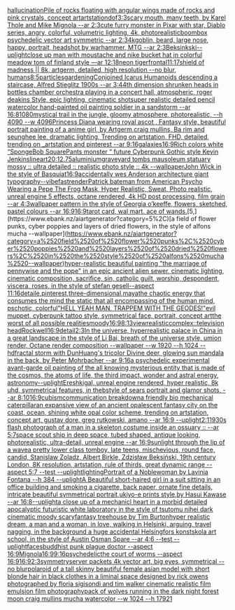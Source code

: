 [hallucination](https://www.ebank.nz/aiartgenerator?category=hallucination)[Pile of rocks floating with angular wings made of rocks and pink crystals, concept art](https://www.ebank.nz/aiartgenerator?category=Pile%2520of%2520rocks%2520floating%2520with%2520angular%2520wings%2520made%2520of%2520rocks%2520and%2520pink%2520crystals%2C%2520concept%2520art)[artstation](https://www.ebank.nz/aiartgenerator?category=artstation)[dof](https://www.ebank.nz/aiartgenerator?category=dof)[3:3](https://www.ebank.nz/aiartgenerator?category=3%3A3)[scary mouth, many teeth, by Karel Thole and Mike Mignola --ar 2:3](https://www.ebank.nz/aiartgenerator?category=scary%2520mouth%2C%2520many%2520teeth%2C%2520by%2520Karel%2520Thole%2520and%2520Mike%2520Mignola%2520--ar%25202%3A3)[cute furry monster in Pixar with star, Diablo series, angry, colorful, volumetric lighting, 4k, photorealistic](https://www.ebank.nz/aiartgenerator?category=cute%2520furry%2520monster%2520in%2520Pixar%2520with%2520star%2C%2520Diablo%2520series%2C%2520angry%2C%2520colorful%2C%2520volumetric%2520lighting%2C%25204k%2C%2520photorealistic)[boombox psychedelic vector art symmetric --ar 2:3](https://www.ebank.nz/aiartgenerator?category=boombox%2520psychedelic%2520vector%2520art%2520symmetric%2520--ar%25202%3A3)[4k](https://www.ebank.nz/aiartgenerator?category=4k)[goblin, beard, large nose, happy, portrait, headshot by warhammer, MTG --ar 2:3](https://www.ebank.nz/aiartgenerator?category=goblin%2C%2520beard%2C%2520large%2520nose%2C%2520happy%2C%2520portrait%2C%2520headshot%2520by%2520warhammer%2C%2520MTG%2520--ar%25202%3A3)[Beksinkski](https://www.ebank.nz/aiartgenerator?category=Beksinkski)[--uplight](https://www.ebank.nz/aiartgenerator?category=--uplight)[close up man with moustache and nike bucket hat in colorful meadow tom of finland style —ar 12:18](https://www.ebank.nz/aiartgenerator?category=close%2520up%2520man%2520with%2520moustache%2520and%2520nike%2520bucket%2520hat%2520in%2520colorful%2520meadow%2520tom%2520of%2520finland%2520style%2520%E2%80%94ar%252012%3A18)[neon tiger](https://www.ebank.nz/aiartgenerator?category=neon%2520tiger)[frontal](https://www.ebank.nz/aiartgenerator?category=frontal)[](https://www.ebank.nz/aiartgenerator?category=)[11:17](https://www.ebank.nz/aiartgenerator?category=11%3A17)[shield of madness || 8k, artgerm, detailed, high resolution --no blur, humans](https://www.ebank.nz/aiartgenerator?category=shield%2520of%2520madness%2520%7C%7C%25208k%2C%2520artgerm%2C%2520detailed%2C%2520high%2520resolution%2520--no%2520blur%2C%2520humans)[8:5](https://www.ebank.nz/aiartgenerator?category=8%3A5)[particles](https://www.ebank.nz/aiartgenerator?category=particles)[gardening](https://www.ebank.nz/aiartgenerator?category=gardening)[Conjoined Icarus Humanoids descending a staircase, Alfred Stieglitz 1900s --ar 3:4](https://www.ebank.nz/aiartgenerator?category=Conjoined%2520Icarus%2520Humanoids%2520descending%2520a%2520staircase%2C%2520Alfred%2520Stieglitz%25201900s%2520--ar%25203%3A4)[4th dimension shrunken heads in bottles chamber orchestra playing in a concert hall, atmospheric, roger deakins Style, epic lighting, cinematic shotsuper realistic detailed pencil watercolor hand-painted oil painting soldier in a sandstorm --ar 16:8](https://www.ebank.nz/aiartgenerator?category=4th%2520dimension%2520shrunken%2520heads%2520in%2520bottles%2520chamber%2520orchestra%2520playing%2520in%2520a%2520concert%2520hall%2C%2520atmospheric%2C%2520roger%2520deakins%2520Style%2C%2520epic%2520lighting%2C%2520cinematic%2520shotsuper%2520realistic%2520detailed%2520pencil%2520watercolor%2520hand-painted%2520oil%2520painting%2520soldier%2520in%2520a%2520sandstorm%2520--ar%252016%3A8)[1080](https://www.ebank.nz/aiartgenerator?category=1080)[mystical trail in the jungle, gloomy atmosphere, photorealistic, --h 4090 --w 4096](https://www.ebank.nz/aiartgenerator?category=mystical%2520trail%2520in%2520the%2520jungle%2C%2520gloomy%2520atmosphere%2C%2520photorealistic%2C%2520--h%25204090%2520--w%25204096)[Princess Diana wearing royal ascot , Fantasy style, beautiful portrait painting of a anime girl, by Artgerm,craig mullins, Ba rim and seunghee lee, dramatic lighting, Trending on artstation, FHD, detailed,  trending on _artstation and pinterest --ar 9:16](https://www.ebank.nz/aiartgenerator?category=Princess%2520Diana%2520wearing%2520royal%2520ascot%2520%2C%2520Fantasy%2520style%2C%2520beautiful%2520portrait%2520painting%2520of%2520a%2520anime%2520girl%2C%2520by%2520Artgerm%2Ccraig%2520mullins%2C%2520Ba%2520rim%2520and%2520seunghee%2520lee%2C%2520dramatic%2520lighting%2C%2520Trending%2520on%2520artstation%2C%2520FHD%2C%2520detailed%2C%2520%2520trending%2520on%2520_artstation%2520and%2520pinterest%2520--ar%25209%3A16)[galaxies](https://www.ebank.nz/aiartgenerator?category=galaxies)[16:9](https://www.ebank.nz/aiartgenerator?category=16%3A9)[Rich colors  white “SpongeBob SquarePants monster “  future Cyberpunk Gothic style Kevin Jenkins](https://www.ebank.nz/aiartgenerator?category=Rich%2520colors%2520%2520white%2520%E2%80%9CSpongeBob%2520SquarePants%2520monster%2520%E2%80%9C%2520%2520future%2520Cyberpunk%2520Gothic%2520style%2520Kevin%2520Jenkins)[lineart](https://www.ebank.nz/aiartgenerator?category=lineart)[20:12](https://www.ebank.nz/aiartgenerator?category=20%3A12)[.75](https://www.ebank.nz/aiartgenerator?category=.75)[aluminium](https://www.ebank.nz/aiartgenerator?category=aluminium)[graveyard tombs mausoleum statuary mossy :: ultra detailed :: realistic photo style :: 4k --wallpaper](https://www.ebank.nz/aiartgenerator?category=graveyard%2520tombs%2520mausoleum%2520statuary%2520mossy%2520%3A%3A%2520ultra%2520detailed%2520%3A%3A%2520realistic%2520photo%2520style%2520%3A%3A%25204k%2520--wallpaper)[John Wick in the style of Basquiat](https://www.ebank.nz/aiartgenerator?category=John%2520Wick%2520in%2520the%2520style%2520of%2520Basquiat)[16:9](https://www.ebank.nz/aiartgenerator?category=16%3A9)[accidentally wes Anderson architecture giant  typography](https://www.ebank.nz/aiartgenerator?category=accidentally%2520wes%2520Anderson%2520architecture%2520giant%2520%2520typography)[--vibefast](https://www.ebank.nz/aiartgenerator?category=--vibefast)[render](https://www.ebank.nz/aiartgenerator?category=render)[Patrick bateman from American Psycho Wearing a Pepe The Frog Mask, Hyper Realistic, Sweat, Photo realistic, unreal engine 5 effects, octane rendered, 4k HD post processing, film grain --ar 4:3](https://www.ebank.nz/aiartgenerator?category=Patrick%2520bateman%2520from%2520American%2520Psycho%2520Wearing%2520a%2520Pepe%2520The%2520Frog%2520Mask%2C%2520Hyper%2520Realistic%2C%2520Sweat%2C%2520Photo%2520realistic%2C%2520unreal%2520engine%25205%2520effects%2C%2520octane%2520rendered%2C%25204k%2520HD%2520post%2520processing%2C%2520film%2520grain%2520--ar%25204%3A3)[wallpaper pattern in the style of Georgia o’keeffe,  flowers, sketched, pastel colours --ar 16:9](https://www.ebank.nz/aiartgenerator?category=wallpaper%2520pattern%2520in%2520the%2520style%2520of%2520Georgia%2520o%E2%80%99keeffe%2C%2520%2520flowers%2C%2520sketched%2C%2520pastel%2520colours%2520--ar%252016%3A9)[16:9](https://www.ebank.nz/aiartgenerator?category=16%3A9)[](https://www.ebank.nz/aiartgenerator?category=)[tarot card, wal mart. ace of wands.](https://www.ebank.nz/aiartgenerator?category=tarot%2520card%2C%2520wal%2520mart.%2520ace%2520of%2520wands.)[5,](https://www.ebank.nz/aiartgenerator?category=5%2C)[a field of flower punks, cyber poppies and layers of dried flowers, in the style of alfons mucha --wallpaper](https://www.ebank.nz/aiartgenerator?category=a%2520field%2520of%2520flower%2520punks%2C%2520cyber%2520poppies%2520and%2520layers%2520of%2520dried%2520flowers%2C%2520in%2520the%2520style%2520of%2520alfons%2520mucha%2520--wallpaper)[hyper-realistic beautiful painting "the marriage of pennywise and the pope" in an epic ancient alien sewer, cinematic lighting, cinematic composition, sacrifice, sin, catholic guilt, worship, despondent, viscera, roses, in the style of stefan gesell--aspect 11:16](https://www.ebank.nz/aiartgenerator?category=hyper-realistic%2520beautiful%2520painting%2520%22the%2520marriage%2520of%2520pennywise%2520and%2520the%2520pope%22%2520in%2520an%2520epic%2520ancient%2520alien%2520sewer%2C%2520cinematic%2520lighting%2C%2520cinematic%2520composition%2C%2520sacrifice%2C%2520sin%2C%2520catholic%2520guilt%2C%2520worship%2C%2520despondent%2C%2520viscera%2C%2520roses%2C%2520in%2520the%2520style%2520of%2520stefan%2520gesell--aspect%252011%3A16)[](https://www.ebank.nz/aiartgenerator?category=)[detaile,pinterest,three-dimensional,maya](https://www.ebank.nz/aiartgenerator?category=detaile%2Cpinterest%2Cthree-dimensional%2Cmaya)[the chaotic energy that consumes the mind the static that all encompassing of the human mind, pschotic, colorful](https://www.ebank.nz/aiartgenerator?category=the%2520chaotic%2520energy%2520that%2520consumes%2520the%2520mind%2520the%2520static%2520that%2520all%2520encompassing%2520of%2520the%2520human%2520mind%2C%2520pschotic%2C%2520colorful)["HELL YEAH MAN, TRAPPEM WITH THE GEODES!"](https://www.ebank.nz/aiartgenerator?category=%22HELL%2520YEAH%2520MAN%2C%2520TRAPPEM%2520WITH%2520THE%2520GEODES%21%22)[evil muppet, cyberpunk tattoo style, symmetrical face, portrait, concept art](https://www.ebank.nz/aiartgenerator?category=evil%2520muppet%2C%2520cyberpunk%2520tattoo%2520style%2C%2520symmetrical%2520face%2C%2520portrait%2C%2520concept%2520art)[the worst of all possible realities](https://www.ebank.nz/aiartgenerator?category=the%2520worst%2520of%2520all%2520possible%2520realities)[moody](https://www.ebank.nz/aiartgenerator?category=moody)[16:9](https://www.ebank.nz/aiartgenerator?category=16%3A9)[8:13](https://www.ebank.nz/aiartgenerator?category=8%3A13)[view](https://www.ebank.nz/aiartgenerator?category=view)[realistic](https://www.ebank.nz/aiartgenerator?category=realistic)[complex::](https://www.ebank.nz/aiartgenerator?category=complex%3A%3A)[television head](https://www.ebank.nz/aiartgenerator?category=television%2520head)[Rockwell](https://www.ebank.nz/aiartgenerator?category=Rockwell)[16:9](https://www.ebank.nz/aiartgenerator?category=16%3A9)[detail](https://www.ebank.nz/aiartgenerator?category=detail)[2:3](https://www.ebank.nz/aiartgenerator?category=2%3A3)[In the universe, hyperrealistic palace in China in a great landscape in the style of Li Bai, breath of the universe style, umion render, Octane render composition --wallpaper --w 1920 --h 1024 --hd](https://www.ebank.nz/aiartgenerator?category=In%2520the%2520universe%2C%2520hyperrealistic%2520palace%2520in%2520China%2520in%2520a%2520great%2520landscape%2520in%2520the%2520style%2520of%2520Li%2520Bai%2C%2520breath%2520of%2520the%2520universe%2520style%2C%2520umion%2520render%2C%2520Octane%2520render%2520composition%2520--wallpaper%2520--w%25201920%2520--h%25201024%2520--hd)[fractal storm with DunHuang's tricolor Divine deer, glowing sun mandala in the back, by Peter Mohrbacher  --ar 9:16](https://www.ebank.nz/aiartgenerator?category=fractal%2520storm%2520with%2520DunHuang%27s%2520tricolor%2520Divine%2520deer%2C%2520glowing%2520sun%2520mandala%2520in%2520the%2520back%2C%2520by%2520Peter%2520Mohrbacher%2520%2520--ar%25209%3A16)[a psychedelic experimental avant-garde oil painting of the all knowing mysterious entity that is made of the cosmos, the atoms of life, the third impact, wonder and astral energy, astronomy](https://www.ebank.nz/aiartgenerator?category=a%2520psychedelic%2520experimental%2520avant-garde%2520oil%2520painting%2520of%2520the%2520all%2520knowing%2520mysterious%2520entity%2520that%2520is%2520made%2520of%2520the%2520cosmos%2C%2520the%2520atoms%2520of%2520life%2C%2520the%2520third%2520impact%2C%2520wonder%2520and%2520astral%2520energy%2C%2520astronomy)[--uplight](https://www.ebank.nz/aiartgenerator?category=--uplight)[Ereshkigal, unreal engine rendered, hyper realistic,  8k uhd, symmetrical features, in thebstyle of sears portrait and glamor shots, --ar 8:10](https://www.ebank.nz/aiartgenerator?category=Ereshkigal%2C%2520unreal%2520engine%2520rendered%2C%2520hyper%2520realistic%2C%2520%25208k%2520uhd%2C%2520symmetrical%2520features%2C%2520in%2520thebstyle%2520of%2520sears%2520portrait%2520and%2520glamor%2520shots%2C%2520--ar%25208%3A10)[16:9](https://www.ebank.nz/aiartgenerator?category=16%3A9)[cubism](https://www.ebank.nz/aiartgenerator?category=cubism)[communication breakdown](https://www.ebank.nz/aiartgenerator?category=communication%2520breakdown)[a friendly bio mechanical caterpillar](https://www.ebank.nz/aiartgenerator?category=a%2520friendly%2520bio%2520mechanical%2520caterpillar)[an expansive view of an ancient opalescent fantasy city on the coast, ocean, shining white opal color scheme, trending on artstation, concept art, gustav dore, greg rutkowski, amano --ar 16:9 --uplight](https://www.ebank.nz/aiartgenerator?category=an%2520expansive%2520view%2520of%2520an%2520ancient%2520opalescent%2520fantasy%2520city%2520on%2520the%2520coast%2C%2520ocean%2C%2520shining%2520white%2520opal%2520color%2520scheme%2C%2520trending%2520on%2520artstation%2C%2520concept%2520art%2C%2520gustav%2520dore%2C%2520greg%2520rutkowski%2C%2520amano%2520--ar%252016%3A9%2520--uplight)[2:1](https://www.ebank.nz/aiartgenerator?category=2%3A1)[1930s flash photograph of a man in a skeleton costume inside an ossuary :: --ar 5:7](https://www.ebank.nz/aiartgenerator?category=1930s%2520flash%2520photograph%2520of%2520a%2520man%2520in%2520a%2520skeleton%2520costume%2520inside%2520an%2520ossuary%2520%3A%3A%2520--ar%25205%3A7)[space scout ship in deep space, tubed shaped, antique looking, photorealistic, ultra-detail, unreal engine --ar 16:9](https://www.ebank.nz/aiartgenerator?category=space%2520scout%2520ship%2520in%2520deep%2520space%2C%2520tubed%2520shaped%2C%2520antique%2520looking%2C%2520photorealistic%2C%2520ultra-detail%2C%2520unreal%2520engine%2520--ar%252016%3A9)[sunlight through the lip of a wave](https://www.ebank.nz/aiartgenerator?category=sunlight%2520through%2520the%2520lip%2520of%2520a%2520wave)[a pretty lower class tomboy, late teens, mischevious, round face, candid, Stanislaw Zoladz, Albert Birkle, Zdzisław Beksiński, 19th century London, 8K resolution, artstation, rule of thirds, great dynamic range --aspect 5:7 --test --uplight](https://www.ebank.nz/aiartgenerator?category=a%2520pretty%2520lower%2520class%2520tomboy%2C%2520late%2520teens%2C%2520mischevious%2C%2520round%2520face%2C%2520candid%2C%2520Stanislaw%2520Zoladz%2C%2520Albert%2520Birkle%2C%2520Zdzis%C5%82aw%2520Beksi%C5%84ski%2C%252019th%2520century%2520London%2C%25208K%2520resolution%2C%2520artstation%2C%2520rule%2520of%2520thirds%2C%2520great%2520dynamic%2520range%2520--aspect%25205%3A7%2520--test%2520--uplight)[lighting](https://www.ebank.nz/aiartgenerator?category=lighting)[Portrait of a Noblewoman by Lavinia Fontana --h 384 --uplight](https://www.ebank.nz/aiartgenerator?category=Portrait%2520of%2520a%2520Noblewoman%2520by%2520Lavinia%2520Fontana%2520--h%2520384%2520--uplight)[A Beautiful short-haired girl in a suit sitting in an office building and smoking a cigarette, back paper, ornate fine details, intricate beautiful symmetrical portrait,ukiyo-e prints style,by Hasui Kawase --ar 16:8](https://www.ebank.nz/aiartgenerator?category=A%2520Beautiful%2520short-haired%2520girl%2520in%2520a%2520suit%2520sitting%2520in%2520an%2520office%2520building%2520and%2520smoking%2520a%2520cigarette%2C%2520back%2520paper%2C%2520ornate%2520fine%2520details%2C%2520intricate%2520beautiful%2520symmetrical%2520portrait%2Cukiyo-e%2520prints%2520style%2Cby%2520Hasui%2520Kawase%2520--ar%252016%3A8)[--uplight](https://www.ebank.nz/aiartgenerator?category=--uplight)[a close up of a mechanicl heart in a morbid detailed apocalyptic futuristic white laboratory in the style of tsutomu nihei dark cinematic moody scary](https://www.ebank.nz/aiartgenerator?category=a%2520close%2520up%2520of%2520a%2520mechanicl%2520heart%2520in%2520a%2520morbid%2520detailed%2520apocalyptic%2520futuristic%2520white%2520laboratory%2520in%2520the%2520style%2520of%2520tsutomu%2520nihei%2520dark%2520cinematic%2520moody%2520scary)[fantasy treehouse by Tim Burton](https://www.ebank.nz/aiartgenerator?category=fantasy%2520treehouse%2520by%2520Tim%2520Burton)[hyper realistic dream, a man and a woman, in love, walking in Helsinki, arguing, travel nagging, in the background a huge accidental Helsingfors konstskola art school, in the style of Austin Osman Spare --ar 4:6 --test --uplight](https://www.ebank.nz/aiartgenerator?category=hyper%2520realistic%2520dream%2C%2520a%2520man%2520and%2520a%2520woman%2C%2520in%2520love%2C%2520walking%2520in%2520Helsinki%2C%2520arguing%2C%2520travel%2520nagging%2C%2520in%2520the%2520background%2520a%2520huge%2520accidental%2520Helsingfors%2520konstskola%2520art%2520school%2C%2520in%2520the%2520style%2520of%2520Austin%2520Osman%2520Spare%2520--ar%25204%3A6%2520--test%2520--uplight)[faces](https://www.ebank.nz/aiartgenerator?category=faces)[buddhist punk plague doctor --aspect 16:9](https://www.ebank.nz/aiartgenerator?category=buddhist%2520punk%2520plague%2520doctor%2520--aspect%252016%3A9)[Mignola](https://www.ebank.nz/aiartgenerator?category=Mignola)[16:9](https://www.ebank.nz/aiartgenerator?category=16%3A9)[9:16](https://www.ebank.nz/aiartgenerator?category=9%3A16)[psychedelic](https://www.ebank.nz/aiartgenerator?category=psychedelic)[the court of worms --aspect 16:9](https://www.ebank.nz/aiartgenerator?category=the%2520court%2520of%2520worms%2520--aspect%252016%3A9)[16:9](https://www.ebank.nz/aiartgenerator?category=16%3A9)[2:3](https://www.ebank.nz/aiartgenerator?category=2%3A3)[symmetry](https://www.ebank.nz/aiartgenerator?category=symmetry)[server packets 4k vector art, big eyes, symmetrical --no blur](https://www.ebank.nz/aiartgenerator?category=server%2520packets%25204k%2520vector%2520art%2C%2520big%2520eyes%2C%2520symmetrical%2520--no%2520blur)[polaroid of a tall skinny beautiful female asian model with short blonde hair in black clothes in a liminal space designed by rick owens photographed by floria sigisondi and tim walker cinematic realistic film emulsion film photography](https://www.ebank.nz/aiartgenerator?category=polaroid%2520of%2520a%2520tall%2520skinny%2520beautiful%2520female%2520asian%2520model%2520with%2520short%2520blonde%2520hair%2520in%2520black%2520clothes%2520in%2520a%2520liminal%2520space%2520designed%2520by%2520rick%2520owens%2520photographed%2520by%2520floria%2520sigisondi%2520and%2520tim%2520walker%2520cinematic%2520realistic%2520film%2520emulsion%2520film%2520photography)[pack of wolves running in the dark night forest moon craig mullins mucha watercolor --w 1024 --h 1792](https://www.ebank.nz/aiartgenerator?category=pack%2520of%2520wolves%2520running%2520in%2520the%2520dark%2520night%2520forest%2520moon%2520craig%2520mullins%2520mucha%2520watercolor%2520--w%25201024%2520--h%25201792)[1](https://www.ebank.nz/aiartgenerator?category=1)